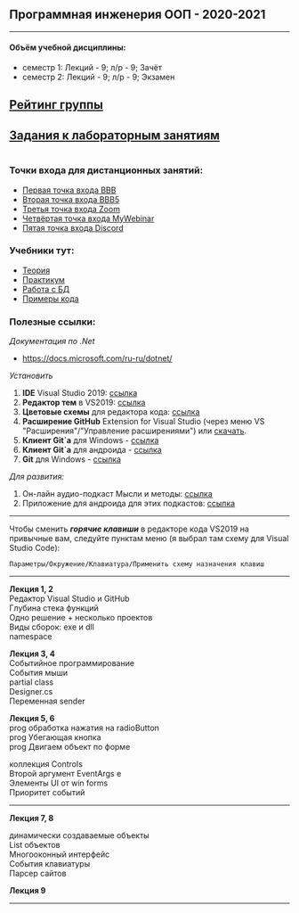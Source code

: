 ## Программная инженерия ООП - 2020-2021
 
--- 
#### Объём учебной дисциплины:
* семестр 1: Лекций - 9; л/р - 9; Зачёт  
* семестр 2: Лекций - 9; л/р - 9; Экзамен  

## [Рейтинг группы](https://docs.google.com/spreadsheets/d/1jlt7L5XOcl_6pemtFV1jxBUGUOMnAYvBJZn3uSk4uJQ/edit?usp=sharing)  

## [Задания к лабораторным занятиям](https://github.com/permCoding/CSharpOOP/blob/master/LABRAB.md)  


```

```


### **Точки входа для дистанционных занятий:**  
* [Первая точка входа BBB](https://bbb.psaa.ru/b/and-jcn-9at)  
* [Вторая точка входа BBB5](https://bbb5.psaa.ru/b/and-rqi-vdx)  
* [Третья точка входа Zoom](https://us04web.zoom.us/j/6931731236?pwd=T1lNamFoMjJtMHlSbWVKZHF2d3Qwdz09)  
* [Четвёртая точка входа MyWebinar](https://go.mywebinar.com/npkg-qmfz-cgsl-cdtw)  
* [Пятая точка входа Discord](https://discord.gg/8MnQJ3t)  

### **Учебники тут:**  
* [Теория](https://pcoding.ru/pdf/CSharpOOP.pdf)  
* [Практикум](https://pcoding.ru/pdf/CSharpJunior.pdf)  
* [Работа с БД](https://pcoding.ru/pdf/CSharpMySQL.pdf)  
* [Примеры кода](https://pcoding.ru/pdf/CSharpHelp.pdf)  

### **Полезные ссылки:**  
*Документация по .Net*  
- https://docs.microsoft.com/ru-ru/dotnet/  

*Установить*  
1) **IDE** Visual Studio 2019: [ссылка](https://visualstudio.microsoft.com/ru/vs/)  
2) **Редактор тем** в VS2019: [ссылка](https://marketplace.visualstudio.com/items?itemName=VisualStudioPlatformTeam.VisualStudio2019ColorThemeEditor)  
3) **Цветовые схемы** для редактора кода: [ссылка](https://studiostyl.es/)  
4) **Расширение GitHub** Extension for Visual Studio (через меню VS "Расширения"/"Управление расширениями") или [скачать](https://marketplace.visualstudio.com/items?itemName=GitHub.GitHubExtensionforVisualStudio).  
5) **Клиент Git`а** для Windows - [ссылка](https://central.github.com/deployments/desktop/desktop/latest/win32)  
6) **Клиент Git`а** для андроида - [ссылка](https://play.google.com/store/apps/details?id=com.thirtydegreesray.openhub&hl=en)  
7) **Git** для Windows - [ссылка](https://git-scm.com/)  

*Для развития:*  
1) Он-лайн аудио-подкаст Мысли и методы: [ссылка](https://soundcloud.com/mimpod)  
2) Приложение для андроида для этих подкастов: [ссылка](https://play.google.com/store/apps/details?id=com.soundcloud.android&hl=ru)  

---

Чтобы сменить ***горячие клавиши*** в редакторе кода VS2019 на привычные вам, следуйте пунктам меню (я выбрал там схему для Visual Studio Code):  
```
Параметры/Окружение/Клавиатура/Применить схему назначения клавиш  
```

---

**Лекция 1, 2**  
Редактор Visual Studio и GitHub  
Глубина стека функций  
Одно решение + несколько проектов  
Виды сборок: exe и dll  
namespace  

**Лекция 3, 4**  
Событийное программирование  
События мыши  
partial class  
Designer.cs  
Переменная sender  

**Лекция 5, 6**  
prog обработка нажатия на radioButton  
prog Убегающая кнопка  
prog Двигаем объект по форме  

коллекция Controls  
Второй аргумент EventArgs e  
Элементы UI от win forms  
Приоритет событий  

---  

**Лекция 7, 8**  

динамически создаваемые объекты  
List объектов  
Многооконный интерфейс  
События клавиатуры  
Парсер сайтов  

**Лекция 9**  

---  


